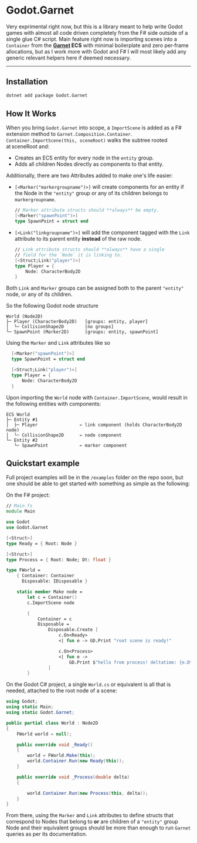 # Godot.Garnet

Very exprimental right now, but this is a library meant to help write Godot games with almost all code
driven completely from the F# side outside of a single glue C# script.
Main feature right now is importing scenes into a `Container` from the **[Garnet](https://github.com/bcarruthers/garnet) ECS** with minimal boilerplate and zero per‑frame allocations,
but as I work more with Godot and F# I will most likely add any generic relevant helpers here if deemed necessary.

---

## Installation

```bash
dotnet add package Godot.Garnet
```

## How It Works

When you bring `Godot.Garnet` into scope, a `ImportScene` is added as a F# extension method to `Garnet.Composition.Container`.
`Container.ImportScene(this, sceneRoot)` walks the subtree rooted at sceneRoot and:
- Creates an ECS entity for every node in the `entity` group.
- Adds all children Nodes directly as components to that entity.

Additionally, there are two Attributes added to make one's life easier:
- `[<Marker("markergroupname")>]` will create components for an entity if the Node in the `"entity"` group or any of its children belongs to `markergroupname`.
  ```fs
  // Marker attribute structs should **always** be empty.
  [<Marker("spawnPoint")>]
  type SpawnPoint = struct end
  ```

- `[<Link("linkgroupname")>]` will add the component tagged with the `Link` attribute to its parent entity **instead** of the raw node.
  ```fs
  // Link attribute structs should **always** have a single
  // field for the `Node` it is linking to.
  [<Struct;Link("player")>]
  type Player = {
      Node: CharacterBody2D
  }
  ```

Both `Link` and `Marker` groups can be assigned both to the parent `"entity"` node, or any of its children.

So the following Godot node structure
```
World (Node2D)
├─ Player (CharacterBody2D)   [groups: entity, player]
│  └─ CollisionShape2D        [no groups]
└─ SpawnPoint (Marker2D)      [groups: entity, spawnPoint]
```

Using the `Marker` and `Link` attributes like so
```fs
  [<Marker("spawnPoint")>]
  type SpawnPoint = struct end

  [<Struct;Link("player")>]
  type Player = {
      Node: CharacterBody2D
  }
```

Upon importing the `World` node with `Container.ImportScene`, would result in the following entities with components:
```
ECS World
├─ Entity #1
│  ├─ Player                ← link component (holds CharacterBody2D node)
│  └─ CollisionShape2D      ← node component
└─ Entity #2
   └─ SpawnPoint            ← marker component
```

## Quickstart example
Full project examples will be in the `/examples` folder on the repo soon, but one should be able to get started with something as simple as the following:

On the F# project:
```fs
// Main.fs
module Main

use Godot
use Godot.Garnet

[<Struct>]
type Ready = { Root: Node }

[<Struct>]
type Process = { Root: Node; Dt: float }

type FWorld =
    { Container: Container
      Disposable: IDisposable }

    static member Make node =
        let c = Container()
        c.ImportScene node

        {
            Container = c
            Disposable =
                Disposable.Create [
                    c.On<Ready> 
                    <| fun e -> GD.Print "root scene is ready!"

                    c.On<Process>
                    <| fun e ->
                        GD.Print $"hello from process! deltatime: {e.Dt}"
                ]
        }
```

On the Godot C# project, a single `World.cs` or equivalent is all that is needed, attached to the root node of a scene:
```cs
using Godot;
using static Main;
using static Godot.Garnet;

public partial class World : Node2D
{
    FWorld world = null!;

    public override void _Ready()
    {
        world = FWorld.Make(this);
        world.Container.Run(new Ready(this));
    }

    public override void _Process(double delta)
    {

        world.Container.Run(new Process(this, delta));
    }
}
```

From there, using the `Marker` and `Link` attributes to define structs that correspond to Nodes that belong to **or** are children of a `"entity"` group Node and their
equivalent groups should be more than enough to run `Garnet` queries as per its documentation.
